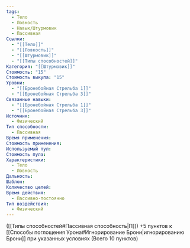 ```yaml
---
tags:
  - Тело
  - Ловкость
  - Навык/Штурмовик
  - Пассивная
Ссылки:
  - "[[Тело]]"
  - "[[Ловкость]]"
  - "[[Штурмовик]]"
  - "[[Типы способностей]]"
Категория: "[[Штурмовик]]"
Стоимость: "15"
Стоимость выкупа: "15"
Уровни:
  - "[[Бронебойная Стрельба 1]]"
  - "[[Бронебойная Стрельба 3]]"
Связанные навыки:
  - "[[Бронебойная Стрельба 1]]"
  - "[[Бронебойная Стрельба 3]]"
Источник:
  - Физический
Тип способности:
  - Пассивная
Время применения: 
Стоимость применения: 
Используемый пул: 
Стоимость пула: 
Характеристики:
  - Тело
  - Ловкость
Дальность: 
Шаблон: 
Количество целей: 
Время действия:
  - Пассивно-постоянно
Тип воздействия:
  - Физический
---
```

([[Типы способностей#Пассивная способность|П]]) +5 пунктов к [[Способы поглощения Урона#Игнорирование Брони|игнорированию Брони]] при указанных условиях (Всего 10 пунктов)